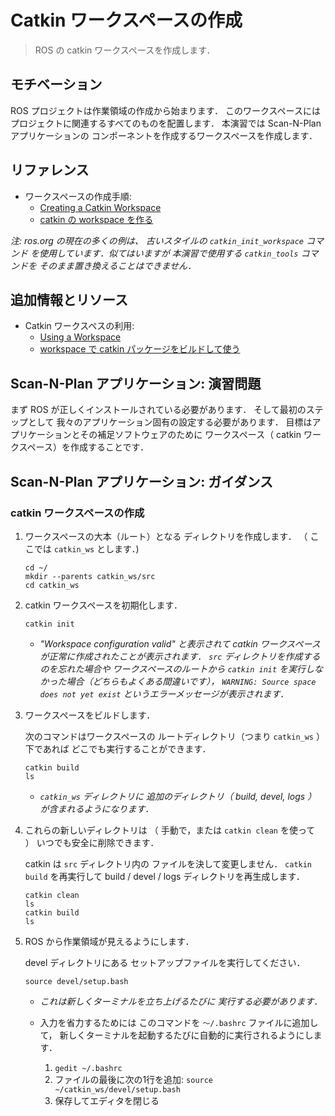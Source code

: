 # Catkin ワークスペースの作成

> ROS の catkin ワークスペースを作成します．


## モチベーション

ROS プロジェクトは作業領域の作成から始まります．
このワークスペースには
プロジェクトに関連するすべてのものを配置します．
本演習では Scan-N-Planアプリケーションの
コンポーネントを作成するワークスペースを作成します．


## リファレンス

* ワークスペースの作成手順:
  * [Creating a Catkin Workspace](http://wiki.ros.org/catkin/Tutorials/create_a_workspace)
  * [catkin の workspace を作る](http://wiki.ros.org/ja/catkin/Tutorials/create_a_workspace)

_注: ros.org の現在の多くの例は、
 古いスタイルの `catkin_init_workspace` コマンド
 を使用しています．似てはいますが
 本演習で使用する `catkin_tools` コマンドを
 そのまま置き換えることはできません．_


## 追加情報とリソース

* Catkin ワークスペスの利用:
  * [Using a Workspace](http://wiki.ros.org/catkin/Tutorials/using_a_workspace)
  * [workspace で catkin パッケージをビルドして使う](http://wiki.ros.org/ja/catkin/Tutorials/using_a_workspace)


## Scan-N-Plan アプリケーション: 演習問題

まず ROS が正しくインストールされている必要があります．
そして最初のステップとして
我々のアプリケーション固有の設定する必要があります．
目標はアプリケーションとその補足ソフトウェアのために
ワークスペース（ catkin ワークスペース）を作成することです．


## Scan-N-Plan アプリケーション: ガイダンス

### catkin ワークスペースの作成

1. ワークスペースの大本（ルート）となる
   ディレクトリを作成します．
   （ ここでは `catkin_ws` とします．)

   ```
   cd ~/
   mkdir --parents catkin_ws/src
   cd catkin_ws
   ```

1. catkin ワークスペースを初期化します．

   ```
   catkin init
   ```

   * _"Workspace configuration valid" と表示されて
     catkin ワークスペースが正常に作成されたことが表示されます．
     `src` ディレクトリを作成するのを忘れた場合や
     ワークスペースのルートから `catkin init`
     を実行しなかった場合（どちらもよくある間違いです），
     `WARNING: Source space does not yet exist`
     というエラーメッセージが表示されます．_

1. ワークスペースをビルドします．

   次のコマンドはワークスペースの
   ルートディレクトリ（つまり `catkin_ws` ）下であれば
   どこでも実行することができます．

   ```
   catkin build
   ls
   ```

   * _`catkin_ws` ディレクトリに
     追加のディレクトリ（ build, devel, logs ）
     が含まれるようになります．_

1. これらの新しいディレクトリは
   （ 手動で，または `catkin clean` を使って ）
   いつでも安全に削除できます．

   catkin は `src` ディレクトリ内の
   ファイルを決して変更しません．
   `catkin build` を再実行して
   build / devel / logs ディレクトリを再生成します．

   ```
   catkin clean
   ls
   catkin build
   ls
   ```

1. ROS から作業領域が見えるようにします．

   devel ディレクトリにある
   セットアップファイルを実行してください．

   ```
   source devel/setup.bash
   ```

   * _これは新しくターミナルを立ち上げるたびに
     実行する必要があります．_
   * 入力を省力するためには
     このコマンドを `〜/.bashrc` ファイルに追加して，
     新しくターミナルを起動するたびに自動的に実行されるようにします．

     1. `gedit ~/.bashrc`
     1. ファイルの最後に次の1行を追加:
        `source ~/catkin_ws/devel/setup.bash`
     1. 保存してエディタを閉じる

